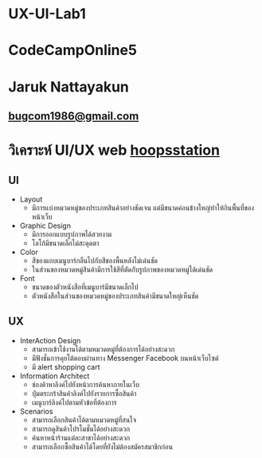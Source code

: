 # UX-UI-Lab1  
# CodeCampOnline5  
# Jaruk  Nattayakun  
## bugcom1986@gmail.com  

# **วิเคราะห์ UI/UX web [hoopsstation](https://www.hoopsstation.com/)**  
##  UI  
- Layout  
    - มีการแบ่งหมวดหมู่ของประเภทสินค้าอย่างชัดเจน แต่มีขนาดค่อนข้างใหญ่ทำให้กินพื้นที่ของหน้าเว็บ  
- Graphic Design  
    - มีการออกแบบรูปภาพได้สวยงาม  
    - โลโก้มีขนาดเล็กไม่สะดุดตา
- Color  
    - สีของแถบเมนูบาร์กลืนไปกับสีของพื้นหลังไม่เด่นชัด
    - ในส่วนของหมวดหมู่สินค้ามีการใช้สีที่ตัดกับรูปภาพของหมวดหมู่ได้เด่นชัด
- Font
    - ขนาดของตัวหนังสือที่เมนูบาร์มีขนาดเล็กไป
    - ตัวหนังสือในส่วนของหมวดหมู่ของประเภทสินค้ามีขนาดใหญ่เห็นชัด  
##  UX  
- InterAction Design
    - สามารถเข้าใช้งานได้ตามหมวดหมู่ที่ต้องการได้อย่างสะดวก
    - มีฟังชั่นการคุยโต้ตอบผ่านทาง Messenger Facebook บนหน้าเว็บไซต์
    - มี alert shopping cart  
- Information Architect
    - ช่องค้าหาลิงค์ไปยังหน้าการค้นหาภายในเว็บ
    - ปุ่มตระกร้าสินค้าลิงค์ไปยังรายการซื้อสินค้า
    - เมนูบาร์ลิงค์ไปตามหัวข้อที่ต้องการ
- Scenarios
    - สามารถเลือกสินค้าได้ตามหมวดหมู่ที่สนใจ
    - สามารถดูสินค้าโปรโมชั่นได้อย่างสะดวก
    - ค้นหาหน้าร้านแต่ละสาขาได้อย่างสะดวก
    - สามารถเลือกซื้อสินค้าได้โดยที่ยังไม่ต้องสมัครสมาชิกก่อน